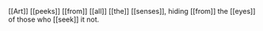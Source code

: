 [[Art]] [[peeks]] [[from]] [[all]] [[the]] [[senses]], hiding [[from]] the [[eyes]] of those who [[seek]] it not.  